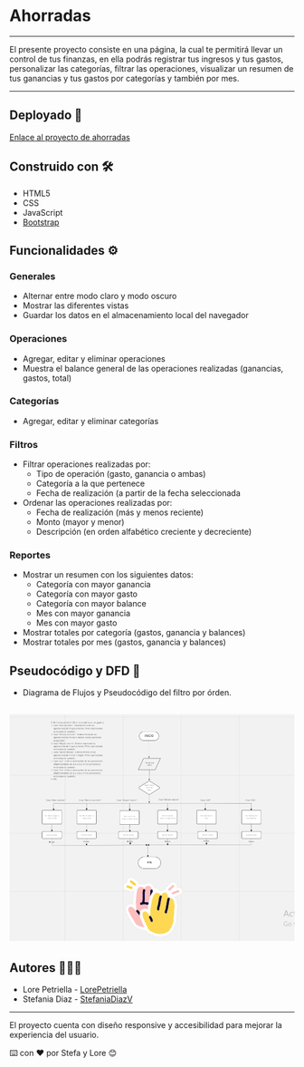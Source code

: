 # Ahorradas

---

El presente proyecto consiste en una página, la cual te permitirá llevar un control de tus finanzas, en ella podrás registrar tus ingresos y tus gastos, personalizar las categorías, filtrar las operaciones, visualizar un resumen de tus ganancias y tus gastos por categorías y también por mes.

---

## Deployado 🚀


[Enlace al proyecto de ahorradas ](https://lorepetriella.github.io/proyecto-ahorradas/)



## Construido con 🛠️

- HTML5
- CSS
- JavaScript
- [Bootstrap](https://getbootstrap.com/)

## Funcionalidades ⚙️

### Generales

- Alternar entre modo claro y modo oscuro
- Mostrar las diferentes vistas
- Guardar los datos en el almacenamiento local del navegador

### Operaciones

- Agregar, editar y eliminar operaciones
- Muestra el balance general de las operaciones realizadas (ganancias, gastos, total)

### Categorías

- Agregar, editar y eliminar categorías

### Filtros

- Filtrar operaciones realizadas por:
  - Tipo de operación (gasto, ganancia o ambas)
  - Categoría a la que pertenece
  - Fecha de realización (a partir de la fecha seleccionada
- Ordenar las operaciones realizadas por:
  - Fecha de realización (más y menos reciente)
  - Monto (mayor y menor)
  - Descripción (en orden alfabético creciente y decreciente)

### Reportes

- Mostrar un resumen con los siguientes datos:
  - Categoría con mayor ganancia
  - Categoría con mayor gasto
  - Categoría con mayor balance
  - Mes con mayor ganancia
  - Mes con mayor gasto
- Mostrar totales por categoría (gastos, ganancia y balances)
- Mostrar totales por mes (gastos, ganancia y balances)

## Pseudocódigo y DFD 📌

- Diagrama de Flujos y Pseudocódigo del filtro por órden.

## ![ejemplo de diagrama de flujos](./assets/img/diagrama-flujos-filtro-orden.png)

## Autores 👩🏽‍💻

- Lore Petriella - [LorePetriella](https://github.com/LorePetriella)
- Stefania Diaz - [StefaniaDiazV](https://github.com/StefaniaDiazV)

---

El proyecto cuenta con diseño responsive y accesibilidad para mejorar la experiencia del usuario.

⌨️ con ❤️ por Stefa y Lore 😊
